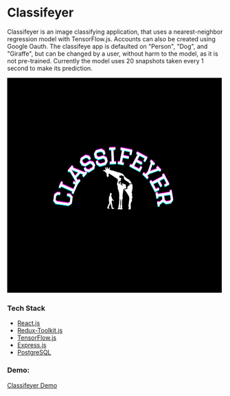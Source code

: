 # Classifeyer

Classifeyer is an image classifying application, that uses a nearest-neighbor regression model with TensorFlow.js. Accounts can also be created using Google Oauth. The classifeye app is defaulted on "Person", "Dog", and "Giraffe", but can be changed by a user, without harm to the model, as it is not pre-trained. Currently the model uses 20 snapshots taken every 1 second to make its prediction.

<img src='public/CLASSIFEYER.png'>

### Tech Stack

- [React.js](https://reactjs.org/)
- [Redux-Toolkit.js](https://redux-toolkit.js.org/)
- [TensorFlow.js](https://www.tensorflow.org/js)
- [Express.js](https://expressjs.com/)
- [PostgreSQL](https://www.postgresql.org/)

### Demo:

[Classifeyer Demo](https://youtu.be/EnSUnk4rLY0)
